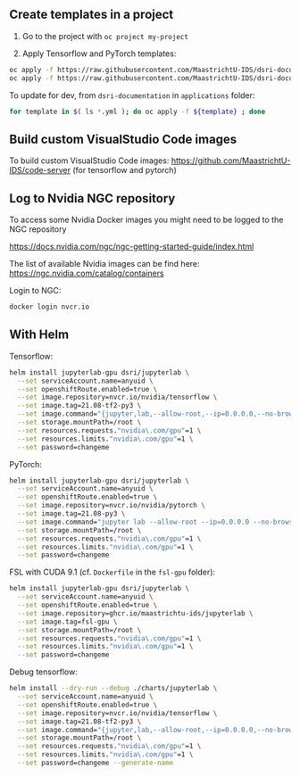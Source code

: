 ## Create templates in a project

1. Go to the project with `oc project my-project`

2. Apply Tensorflow and PyTorch templates:

```bash
oc apply -f https://raw.githubusercontent.com/MaastrichtU-IDS/dsri-documentation/master/applications/gpu/template-gpu-jupyterlab.yml
oc apply -f https://raw.githubusercontent.com/MaastrichtU-IDS/dsri-documentation/master/applications/gpu/template-gpu-vscode.yml
```

To update for dev, from `dsri-documentation` in `applications` folder:

```bash
for template in $( ls *.yml ); do oc apply -f ${template} ; done
```

## Build custom VisualStudio Code images

To build custom VisualStudio Code images: https://github.com/MaastrichtU-IDS/code-server (for tensorflow and pytorch)

## Log to Nvidia NGC repository

To access some Nvidia Docker images you might need to be logged to the NGC repository

https://docs.nvidia.com/ngc/ngc-getting-started-guide/index.html

The list of available Nvidia images can be find here: https://ngc.nvidia.com/catalog/containers

Login to NGC:

```bash
docker login nvcr.io
```

## With Helm

Tensorflow:

```bash
helm install jupyterlab-gpu dsri/jupyterlab \
  --set serviceAccount.name=anyuid \
  --set openshiftRoute.enabled=true \
  --set image.repository=nvcr.io/nvidia/tensorflow \
  --set image.tag=21.08-tf2-py3 \
  --set image.command="{jupyter,lab,--allow-root,--ip=0.0.0.0,--no-browser}" \
  --set storage.mountPath=/root \
  --set resources.requests."nvidia\.com/gpu"=1 \
  --set resources.limits."nvidia\.com/gpu"=1 \
  --set password=changeme
```

PyTorch:

```bash
helm install jupyterlab-gpu dsri/jupyterlab \
  --set serviceAccount.name=anyuid \
  --set openshiftRoute.enabled=true \
  --set image.repository=nvcr.io/nvidia/pytorch \
  --set image.tag=21.08-py3 \
  --set image.command="jupyter lab --allow-root --ip=0.0.0.0 --no-browser" \
  --set storage.mountPath=/root \
  --set resources.requests."nvidia\.com/gpu"=1 \
  --set resources.limits."nvidia\.com/gpu"=1 \
  --set password=changeme
```

FSL with CUDA 9.1 (cf. `Dockerfile` in the `fsl-gpu` folder):

```bash
helm install jupyterlab-gpu dsri/jupyterlab \
  --set serviceAccount.name=anyuid \
  --set openshiftRoute.enabled=true \
  --set image.repository=ghcr.io/maastrichtu-ids/jupyterlab \
  --set image.tag=fsl-gpu \
  --set storage.mountPath=/root \
  --set resources.requests."nvidia\.com/gpu"=1 \
  --set resources.limits."nvidia\.com/gpu"=1 \
  --set password=changeme
```

Debug tensorflow:

```bash
helm install --dry-run --debug ./charts/jupyterlab \
  --set serviceAccount.name=anyuid \
  --set openshiftRoute.enabled=true \
  --set image.repository=nvcr.io/nvidia/tensorflow \
  --set image.tag=21.08-tf2-py3 \
  --set image.command="{jupyter,lab,--allow-root,--ip=0.0.0.0,--no-browser}" \
  --set storage.mountPath=/root \
  --set resources.requests."nvidia\.com/gpu"=1 \
  --set resources.limits."nvidia\.com/gpu"=1 \
  --set password=changeme --generate-name
```

